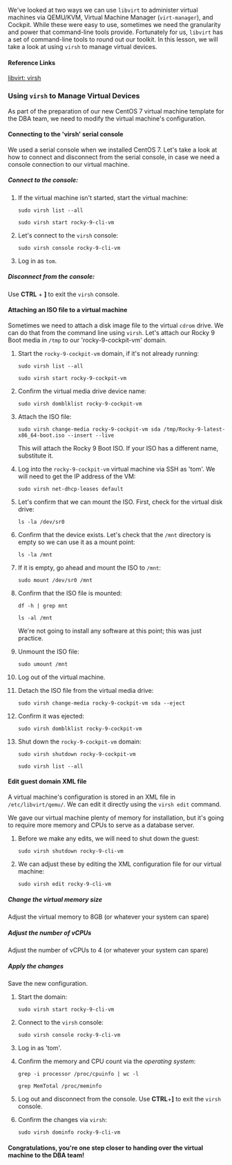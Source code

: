 We've looked at two ways we can use `libvirt` to administer virtual machines via QEMU/KVM, Virtual Machine Manager (`virt-manager`), and Cockpit.  While these were easy to use, sometimes we need the granularity and power that command-line tools provide.  Fortunately for us, `libvirt` has a set of command-line tools to round out our toolkit.  In this lesson, we will take a look at using `virsh` to manage virtual devices.

#### Reference Links

[libvirt: virsh](https://libvirt.org/manpages/virsh.html#synopsis)

### Using `virsh` to Manage Virtual Devices

As part of the preparation of our new CentOS 7 virtual machine template for the DBA team, we need to modify the virtual machine's configuration. 

#### Connecting to the 'virsh' serial console

We used a serial console when we installed CentOS 7.  Let's take a look at how to connect and disconnect from the serial console, in case we need a console connection to our virtual machine.

##### Connect to the console:

1. If the virtual machine isn't started, start the virtual machine:
    ```
    sudo virsh list --all
    ```
    ```
    sudo virsh start rocky-9-cli-vm
    ```
2. Let's connect to the `virsh` console:
    ```
    sudo virsh console rocky-9-cli-vm
    ```
3. Log in as `tom`.

##### Disconnect from the console:

Use **CTRL** + **]** to exit the `virsh` console.

#### Attaching an ISO file to a virtual machine

Sometimes we need to attach a disk image file to the virtual `cdrom` drive.  We can do that from the command line using `virsh`.  Let's attach our Rocky 9 Boot media in `/tmp` to our 'rocky-9-cockpit-vm' domain.

1. Start the `rocky-9-cockpit-vm` domain, if it's not already running:
    ```
    sudo virsh list --all
    ```
    ```
    sudo virsh start rocky-9-cockpit-vm
    ```
2. Confirm the virtual media drive device name:
    ```
    sudo virsh domblklist rocky-9-cockpit-vm
    ```
3. Attach the ISO file:
    ```
    sudo virsh change-media rocky-9-cockpit-vm sda /tmp/Rocky-9-latest-x86_64-boot.iso --insert --live
    ```
    This will attach the Rocky 9 Boot ISO.  If your ISO has a different name, substitute it.

4. Log into the `rocky-9-cockpit-vm` virtual machine via SSH as 'tom'.  We will need to get the IP address of the VM:
    ```
    sudo virsh net-dhcp-leases default
    ```
5. Let's confirm that we can mount the ISO.  First, check for the virtual disk drive:
    ```
    ls -la /dev/sr0
    ```
6. Confirm that the device exists.  Let's check that the `/mnt` directory is empty so we can use it as a mount point:
    ```
    ls -la /mnt
    ```
7. If it is empty, go ahead and mount the ISO to `/mnt`:
    ```
    sudo mount /dev/sr0 /mnt
    ```
8. Confirm that the ISO file is mounted:
    ```
    df -h | grep mnt
    ```
    ```
    ls -al /mnt
    ```
    We're not going to install any software at this point; this was just practice.

9. Unmount the ISO file:
    ```
    sudo umount /mnt
    ```
10. Log out of the virtual machine.

11. Detach the ISO file from the virtual media drive:
    ```
    sudo virsh change-media rocky-9-cockpit-vm sda --eject
    ```
12. Confirm it was ejected:
    ```
    sudo virsh domblklist rocky-9-cockpit-vm
    ```
13. Shut down the `rocky-9-cockpit-vm` domain:
    ```
    sudo virsh shutdown rocky-9-cockpit-vm
    ```
    ```
    sudo virsh list --all
    ```

#### Edit guest domain XML file

A virtual machine's configuration is stored in an XML file in `/etc/libvirt/qemu/`.  We can edit it directly using the `virsh edit` command.

We gave our virtual machine plenty of memory for installation, but it's going to require more memory and CPUs to serve as a database server.

1. Before we make any edits, we will need to shut down the guest:
    ```
    sudo virsh shutdown rocky-9-cli-vm
    ```
2. We can adjust these by editing the XML configuration file for our virtual machine:
    ```
    sudo virsh edit rocky-9-cli-vm
    ```

##### Change the virtual memory size

Adjust the virtual memory to 8GB (or whatever your system can spare)

##### Adjust the number of vCPUs

Adjust the number of vCPUs to 4 (or whatever your system can spare)

##### Apply the changes

Save the new configuration.

1. Start the domain:
    ```
    sudo virsh start rocky-9-cli-vm
    ```
2. Connect to the `virsh` console:
    ```
    sudo virsh console rocky-9-cli-vm
    ```
3. Log in as 'tom'.

4. Confirm the memory and CPU count via the *operating system*:
    ```
    grep -i processor /proc/cpuinfo | wc -l
    ```
    ```
    grep MemTotal /proc/meminfo
    ```
5. Log out and disconnect from the console.  Use **CTRL**+**]** to exit the `virsh` console.

6. Confirm the changes via `virsh`:
    ```
    sudo virsh dominfo rocky-9-cli-vm
    ```

#### Congratulations, you're one step closer to handing over the virtual machine to the DBA team!